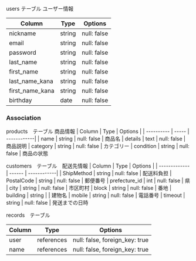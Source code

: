 users テーブル  ユーザー情報
  
| Column          | Type   | Options     |
| --------------  | -----  | ------------|
| nickname        | string | null: false | ニックネーム
| email           | string | null: false | メールアドレス
| password        | string | null: false | パスワード
| last_name       | string | null: false | 姓
| first_name	    | string | null: false | 名
| last_name_kana  | string | null: false | 姓カナ
| first_name_kana	| string | null: false | 名カナ
| birthday        | date   | null: false | 生年月日



### Association

products　テーブル 商品情報
| Column      | Type   | Options     |
| ----------  | -----  | ------------|
| name        | string | null: false | 商品名
| details     | text   | null: false | 商品説明
| category    | string | null: false | カテゴリー
| condition   | string | null: false | 商品の状態


customers　テーブル　配送先情報
| Column         | Type   | Options     |
| -------------  | ------ | ------------|
| ShipMethod     | string | null: false | 配送料負担
| PostalCode     | string | null: false | 郵便番号
| prefecture_id  | int    | null: false | 県
| city           | string | null: false | 市区町村
| block          | string | null: false | 番地
| building       | string |             | 建物名
| mobile         | string | null: false | 電話番号
| timeout        | string | null: false | 発送までの日時


records　テーブル

| Column  | Type       | Options                        |
| ------- | --------   |--------------------------------|
| user    | references | null: false, foreign_key: true |誰が買うか
| name    | references | null: false, foreign_key: true |商品名